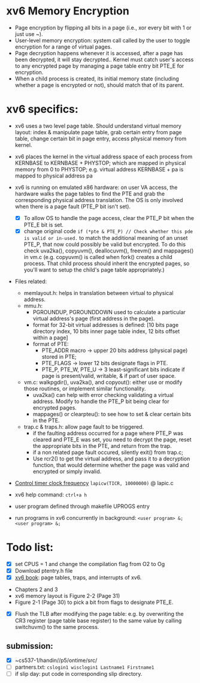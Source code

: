 # xv6 Memory Encryption
- Page encryption by flipping all bits in a page (i.e., xor every bit with 1 or just use ~).
- User-level memory encryption: system call called by the user to toggle encryption for a range of virtual pages.
- Page decryption happens whenever it is accessed, after a page has been decrypted, it will stay decrypted.. Kernel must catch user's access to any encrypted page by managing a page table entry bit PTE_E for encryption.
- When a child process is created, its initial memory state (including whether a page is encrypted or not), should match that of its parent.

# xv6 specifics: 
- xv6 uses a two level page table. Should understand virtual memory layout: index & manipulate page table, grab certain entry from page table, change certain bit in page entry, access physical memory from kernel.
- xv6 places the kernel in the virtual address space of each process from KERNBASE to KERNBASE + PHYSTOP; which are mapped in physical memory from 0 to PHYSTOP; e.g. virtual address KERNBASE + pa is mapped to physical address pa
- xv6 is running on emulated x86 hardware: on user VA access, the hardware walks the page tables to find the PTE and grab the corresponding physical address translation. The OS is only involved when there is a page fault (PTE_P bit isn't set).
  - [x] To allow OS to handle the page access, clear the PTE_P bit when the PTE_E bit is set.
  - [x] change original code `if (*pte & PTE_P) // Check whether this pde is valid or in-used.` to match the additional meaning of an unset PTE_P, that now could possibly be valid but encrypted. To do this check uva2ka(), copyuvm(), deallocuvm(), freevm() and mappages() in vm.c (e.g. copyuvm() is called when fork() creates a child process. That child process should inherit the encrypted pages, so you'll want to setup the child's page table appropriately.)
- Files related: 
  - memlayout.h: helps in translation between virtual to physical address.
  - mmu.h: 
    - PGROUNDUP, PGROUNDDOWN used to calculate a particular virtual address's page (first address in the page).
    - format for 32-bit virtual addresses is defined: [10 bits page directory index, 10 bits inner page table index, 12 bits offset within a page]
    - format of PTE: 
      - PTE_ADDR macro -> upper 20 bits address (physical page) stored in PTE; 
      - PTE_FLAGS -> lower 12 bits designate flags in PTE.
      - PTE_P, PTE_W, PTE_U -> 3 least-significant bits indicate if page is present/valid, writable, & if part of user space.
  - vm.c: walkpgdir(), uva2ka(), and copyout(): either use or modify those routines, or implement similar functionality. 
    - uva2ka() can help with error checking validating a virtual address. Modify to handle the PTE_P bit being clear for encrypted pages.
    - mappages() or clearpteu(): to see how to set & clear certain bits in the PTE.
  - trap.c & traps.h: allow page fault to be triggered. 
    - if the faulting address occurred for a page where PTE_P was cleared and PTE_E was set, you need to decrypt the page, reset the appropriate bits in the PTE, and return from the trap.
    - if a non related page fault occured, silently exit() from trap.c;
    - Use rcr2() to get the virtual address, and pass it to a decryption function, that would determine whether the page was valid and encrypted or simply invalid.

- [Control timer clock frequency](https://stackoverflow.com/questions/59276602/how-to-modify-process-preemption-policies-like-rr-time-slices-in-xv6) `lapicw(TICR, 10000000)` @ lapic.c
- xv6 help command: `ctrl+a h`
- user program defined through makefile UPROGS entry
- run programs in xv6 concurrently in background: `<user program> &; <user program> &;`

# Todo list:
- [x]  set CPUS = 1 and change the compilation flag from O2 to Og
- [x]  Download ptentry.h file
- [x]  [xv6 book](https://pdos.csail.mit.edu/6.828/2018/xv6/book-rev11.pdf): page tables, traps, and interrupts of xv6. 
  - Chapters 2 and 3
  - xv6 memory layout is Figure 2-2 (Page 31)
  - Figure 2-1 (Page 30) to pick a bit from flags to designate PTE_E. 
- [x] Flush the TLB after modifying the page table: e.g. by overwriting the CR3 register (page table base register) to the same value by calling switchuvm() to the same process.


## submission: 
- [x] ~cs537-1/handin/<login>/p5/ontime/src/<xv6 files>
- [ ] partners.txt: `cslogin1 wisclogin1 Lastname1 Firstname1`
- [ ] if slip day: put code in corresponding slip directory. 